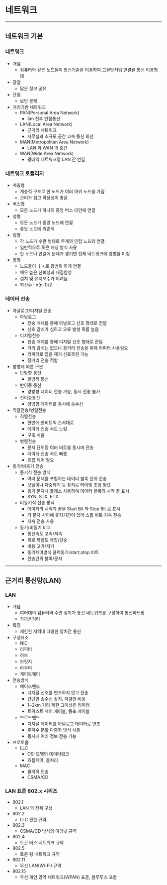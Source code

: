 # 네트워크

--------------

## 네트워크 기본

### 네트워크

* 개념
  * 컴퓨터와 같은 노드들이 통신기술을 이용하여 그물망처럼 연결된 통신 이용형태
* 장점
  * 많은 정보 공유
* 단점
  * 보안 문제
* 거리기반 네트워크
  * PAN(Personal Area Network)
    * 5m 전후 인접통신
  * LAN(Local Area Network)
    * 근거리 네트워크
    * 사무실과 소규모 공간 고속 통신 회선
  * MAN(Metropolitan Area Network)
    * LAN 과 WAN 의 중간
  * WAN(Wide Area Network)
    * 광대역 네트워크망 LAN 간 연결

### 네트워크 토폴리지

* 계층형
  * 계층적 구조로 한 노드가 여러 하위 노드를 가짐
  * 관리가 쉽고 확장성이 좋음
* 버스형
  * 모든 노드가 하나의 중앙 버스 라인에 연결
* 성형
  * 모든 노드가 중앙 노드에 연결
  * 중앙 노드에 의존적
* 링형
  * 각 노드가 수환 형태로 두개의 인접 노드와 연결
  * 일반적으로 토큰 패싱 방식 사용
  * 한 노드나 연결에 문제가 생기면 전체 네트워크에 영향을 미침
* 망형
  * 노드들이 ㅓㅅ로 광범위 하게 연결
  * 매우 높은 신뢰성과 내결함성
  * 설치 및 유지보수가 어려움
  * 회선수 : n(n-1)/2

### 데이터 전송

* 아날로그/디지털 전송
  * 아날로그
    * 전송 매체를 통해 아날로그 신호 형태로 전달
    * 신호 감쇠가 심하고 오류 발생 확률 높음
  * 디지털전송
    * 전송 매체를 통해 디지털 신호 형태로 잔딜
    * 거리 감쇠는 없으나 장거리 전송을 위해 리피터 사용필요
    * 리피터로 잡음 제거 신호복원 가능
    * 장거리 전송 적합
* 방향에 따른 구분
  * 단방향 통신
    * 일방적 통신
  * 반이중 통신
    * 양방향 데이터 전송 가능, 동시 전송 불가
  * 전이중통신
    * 양방향 데이터를 동시에 송수신
* 직렬전송/병렬전송
  * 직렬전송
    * 한번에 한비트씩 순서대로
    * 데이터 전송 속도 느림
    * 구축 쉬움
  * 병렬전송
    * 문자 단위등 여러 비트를 동시에 전송
    * 데이터 전송 속도 빠름
    * 흐름 제어 필요
* 동기/비동기 전송
  * 동기식 전송 방식
    * 여러 문제를 포함하는 데이터 블록 단위 전송
    * 모뎀이나 다중화기 등 장치로 타이밍 조정 필요
    * 동기 문자나 플래스 사용하여 데이터 블록의 시작 끝 표시
    * SYN, STX, ETX
  * 비동기식 전송 방식
    * 데이터의 시작과 끝을 Start Bit 와 Stop Bit 로 표시
    * 각 문자 사이에 휴지기간이 있어 스톱 비트 지속 전송
    * 저속 전송 사용
  * 동기/비동기 비교
    * 통신속도 고속/저속
    * 회로 복잡도 복잡/단순
    * 비용 고가/저가
    * 동기제어방식 클럭동기/start,stop 비트
    * 전송단위 블록/문자

------------------------------------

## 근거리 통신망(LAN)

### LAN

* 개념
  * 여러대의 컴퓨터와 주변 장치가 통신 네트워크를 구성하여 통신하느망
  * 가까운거리
* 특징
  * 제한된 지역내 다양한 장치간 통신
* 구성요소
  * NIC
  * 리피터
  * 허브
  * 브릿지
  * 라우터
  * 게이트웨이
* 전송방식
  * 베이스밴드
    * 디지털 신호를 변조하지 않고 전송
    * 간단한 송수신 장치, 저렴한 비용
    * 1~2km 거리 제한 그이상은 리피터
    * 트위스트 페어 케이블, 동축 케이블
  * 브로드밴드
    * 디지털 데이터를 아날로그 데이터로 변조
    * 주파수 분할 다중화 방식 사용
    * 동시에 여러 정보 전송 가능
* 프로토콜
  * LLC
    * OSI 모델의 데이터링크
    * 흐름제어, 올처리
  * MAC
    * 물리적 전송
    * CSMA/CD

### LAN 표준 802.x 시리즈

* 802.1
  * LAN 의 전체 구성
* 802.2
  * LLC 관한 규약
* 802.3
  * CSMA/CD 방식의 이더넷 규약
* 802.4
  * 토큰 버스 네트워크 규약
* 802.5
  * 토큰 링 네트워크 규약
* 802.11
  * 무선 LAN(Wi-Fi) 규약
* 802.15
  * 무선 개인 영역 네트워크(WPAN) 표준, 블루투스 포함